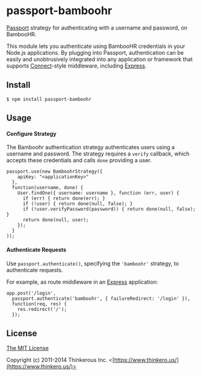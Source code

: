 # passport-bamboohr

<!--
[![Build](https://travis-ci.org/jaredhanson/passport-local.png)](https://travis-ci.org/jaredhanson/passport-local)
[![Coverage](https://coveralls.io/repos/jaredhanson/passport-local/badge.png)](https://coveralls.io/r/jaredhanson/passport-local)
[![Quality](https://codeclimate.com/github/jaredhanson/passport-local.png)](https://codeclimate.com/github/jaredhanson/passport-local)
[![Dependencies](https://david-dm.org/jaredhanson/passport-local.png)](https://david-dm.org/jaredhanson/passport-local)
[![Tips](http://img.shields.io/gittip/jaredhanson.png)](https://www.gittip.com/jaredhanson/)
-->

[Passport](http://passportjs.org/) strategy for authenticating with a username
and password, on BambooHR.

This module lets you authenticate using BambooHR credentials in your Node.js
applications.  By plugging into Passport, authentication can be easily and
unobtrusively integrated into any application or framework that supports
[Connect](http://www.senchalabs.org/connect/)-style middleware, including
[Express](http://expressjs.com/).

## Install

    $ npm install passport-bamboohr

## Usage

#### Configure Strategy

The Bamboohr authentication strategy authenticates users using a username and
password.  The strategy requires a `verify` callback, which accepts these
credentials and calls `done` providing a user.

    passport.use(new BamboohrStrategy({
        apiKey: "<applicationKey>"
      },
      function(username, done) {
        User.findOne({ username: username }, function (err, user) {
          if (err) { return done(err); }
          if (!user) { return done(null, false); }
          if (!user.verifyPassword(password)) { return done(null, false); }
          return done(null, user);
        });
      }
    ));

#### Authenticate Requests

Use `passport.authenticate()`, specifying the `'bamboohr'` strategy, to
authenticate requests.

For example, as route middleware in an [Express](http://expressjs.com/)
application:

    app.post('/login', 
      passport.authenticate('bamboohr', { failureRedirect: '/login' }),
      function(req, res) {
        res.redirect('/');
      });

<!--
## Examples

For complete, working examples, refer to the multiple [examples](https://github.com/jaredhanson/passport-local/tree/master/examples) included.

## Tests

    $ npm install
    $ npm test

## Credits

  - [Jared Hanson](http://github.com/jaredhanson)
-->
## License

[The MIT License](http://opensource.org/licenses/MIT)

Copyright (c) 2011-2014 Thinkerous Inc. <[https://www.thinkero.us/](https://www.thinkero.us/)>
